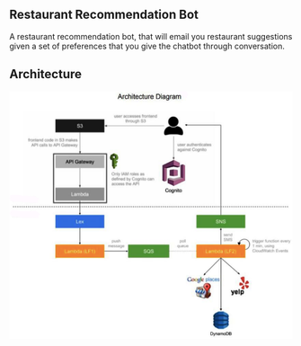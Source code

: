 ## Restaurant Recommendation Bot

A restaurant recommendation bot, that will email you restaurant suggestions given a set of preferences that you give the chatbot through conversation.

## Architecture 
![alt text](https://github.com/darshildpatel/Virtual-Dining-Concierge-Assistant/blob/master/architecture.png)

